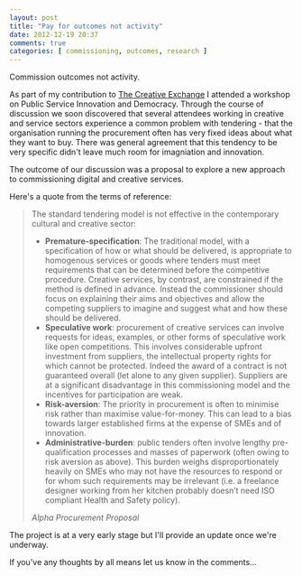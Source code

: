 ```yaml
---
layout: post
title: "Pay for outcomes not activity"
date: 2012-12-19 20:37
comments: true
categories: [ commissioning, outcomes, research ]
---
```


Commission outcomes not activity.

As part of my contribution to [The Creative Exchange](http://thecreativeexchange.org/) I attended a workshop on Public Service Innovation and Democracy. Through the course of discussion we soon discovered that several attendees working in creative and service sectors experience a common problem with tendering - that the organisation running the procurement often has very fixed ideas about what they want to buy. There was general agreement that this tendency to be very specific didn't leave much room for imagniation and innovation.

The outcome of our discussion was a proposal to explore a new approach to commissioning digital and creative services.
<!--more-->
Here's a quote from the terms of reference:

> The standard tendering model is not effective in the contemporary cultural and creative sector:
> 
> -	**Premature-specification**: The traditional model, with a specification of how or what should be delivered, is appropriate to homogenous services or goods where tenders must meet requirements that can be determined before the competitive procedure. Creative services, by contrast, are constrained if the method is defined in advance. Instead the commissioner should focus on explaining their aims and objectives and allow the competing suppliers to imagine and suggest what and how these should be delivered.
> -	**Speculative work**: procurement of creative services can involve requests for ideas, examples, or other forms of speculative work like open competitions. This involves considerable upfront investment from suppliers, the intellectual property rights for which cannot be protected. Indeed the award of a contract is not guaranteed overall (let alone to any given supplier). Suppliers are at a significant disadvantage in this commissioning model and the incentives for participation are weak.
> -	**Risk-aversion**: The priority in procurement is often to minimise risk rather than maximise value-for-money. This can lead to a bias towards larger established firms at the expense of SMEs and of innovation.
> -	**Administrative-burden**: public tenders often involve lengthy pre-qualification processes and masses of paperwork (often owing to risk aversion as above). This burden weighs disproportionately heavily on SMEs who may not have the resources to respond or for whom such requirements may be irrelevant (i.e. a freelance designer working from her kitchen probably doesn’t need ISO compliant Health and Safety policy).
> 
> <cite>Alpha Procurement Proposal</cite>

The project is at a very early stage but I'll provide an update once we're underway.

If you've any thoughts by all means let us know in the comments... 

